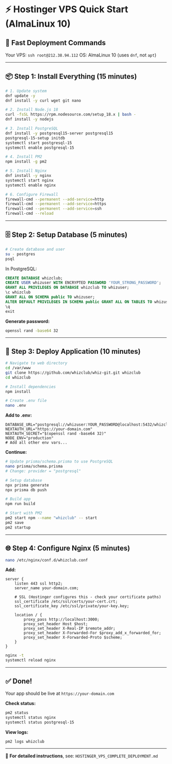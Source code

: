 # ⚡ Hostinger VPS Quick Start (AlmaLinux 10)

## 🎯 Fast Deployment Commands

Your VPS: `ssh root@212.38.94.112`
OS: AlmaLinux 10 (uses `dnf`, not `apt`)

---

## 📦 Step 1: Install Everything (15 minutes)

```bash
# 1. Update system
dnf update -y
dnf install -y curl wget git nano

# 2. Install Node.js 18
curl -fsSL https://rpm.nodesource.com/setup_18.x | bash -
dnf install -y nodejs

# 3. Install PostgreSQL
dnf install -y postgresql15-server postgresql15
postgresql-15-setup initdb
systemctl start postgresql-15
systemctl enable postgresql-15

# 4. Install PM2
npm install -g pm2

# 5. Install Nginx
dnf install -y nginx
systemctl start nginx
systemctl enable nginx

# 6. Configure Firewall
firewall-cmd --permanent --add-service=http
firewall-cmd --permanent --add-service=https
firewall-cmd --permanent --add-service=ssh
firewall-cmd --reload
```

---

## 🗄️ Step 2: Setup Database (5 minutes)

```bash
# Create database and user
su - postgres
psql
```

In PostgreSQL:
```sql
CREATE DATABASE whizclub;
CREATE USER whizuser WITH ENCRYPTED PASSWORD 'YOUR_STRONG_PASSWORD';
GRANT ALL PRIVILEGES ON DATABASE whizclub TO whizuser;
\c whizclub
GRANT ALL ON SCHEMA public TO whizuser;
ALTER DEFAULT PRIVILEGES IN SCHEMA public GRANT ALL ON TABLES TO whizuser;
\q
exit
```

**Generate password:**
```bash
openssl rand -base64 32
```

---

## 📱 Step 3: Deploy Application (10 minutes)

```bash
# Navigate to web directory
cd /var/www
git clone https://github.com/whizclub/whiz-git.git whizclub
cd whizclub

# Install dependencies
npm install

# Create .env file
nano .env
```

**Add to .env:**
```env
DATABASE_URL="postgresql://whizuser:YOUR_PASSWORD@localhost:5432/whizclub"
NEXTAUTH_URL="https://your-domain.com"
NEXTAUTH_SECRET="$(openssl rand -base64 32)"
NODE_ENV="production"
# Add all other env vars...
```

**Continue:**
```bash
# Update prisma/schema.prisma to use PostgreSQL
nano prisma/schema.prisma
# Change: provider = "postgresql"

# Setup database
npx prisma generate
npx prisma db push

# Build app
npm run build

# Start with PM2
pm2 start npm --name "whizclub" -- start
pm2 save
pm2 startup
```

---

## 🌐 Step 4: Configure Nginx (5 minutes)

```bash
nano /etc/nginx/conf.d/whizclub.conf
```

**Add:**
```nginx
server {
    listen 443 ssl http2;
    server_name your-domain.com;

    # SSL (Hostinger configures this - check your certificate paths)
    ssl_certificate /etc/ssl/certs/your-cert.crt;
    ssl_certificate_key /etc/ssl/private/your-key.key;

    location / {
        proxy_pass http://localhost:3000;
        proxy_set_header Host $host;
        proxy_set_header X-Real-IP $remote_addr;
        proxy_set_header X-Forwarded-For $proxy_add_x_forwarded_for;
        proxy_set_header X-Forwarded-Proto $scheme;
    }
}
```

```bash
nginx -t
systemctl reload nginx
```

---

## ✅ Done!

Your app should be live at `https://your-domain.com`

**Check status:**
```bash
pm2 status
systemctl status nginx
systemctl status postgresql-15
```

**View logs:**
```bash
pm2 logs whizclub
```

---

📖 **For detailed instructions**, see: `HOSTINGER_VPS_COMPLETE_DEPLOYMENT.md`

